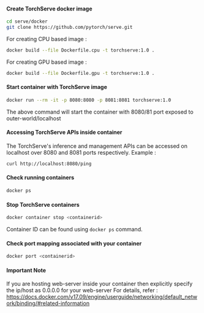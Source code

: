 #### Create TorchServe docker image

```bash
cd serve/docker
git clone https://github.com/pytorch/serve.git
```

For creating CPU based image :
```bash
docker build --file Dockerfile.cpu -t torchserve:1.0 .
```

For creating GPU based image :
```bash
docker build --file Dockerfile.gpu -t torchserve:1.0 .
```

#### Start container with TorchServe image

```bash
docker run --rm -it -p 8080:8080 -p 8081:8081 torchserve:1.0
```

The above command will start the container with 8080/81 port exposed to outer-world/localhost

#### Accessing TorchServe APIs inside container

The TorchServe's inference and management APIs can be accessed on localhost over 8080 and 8081 ports respectively. Example :

```bash
curl http://localhost:8080/ping
```

#### Check running containers

```bash
docker ps
```

#### Stop TorchServe containers

```bash
docker container stop <containerid>
```

Container ID can be found using `docker ps` command.

#### Check port mapping associated with your container

```bash
docker port <containerid>
```

#### Important Note

If you are hosting web-server inside your container then explicitly specify the ip/host as 0.0.0.0 for your web-server
For details, refer : https://docs.docker.com/v17.09/engine/userguide/networking/default_network/binding/#related-information

